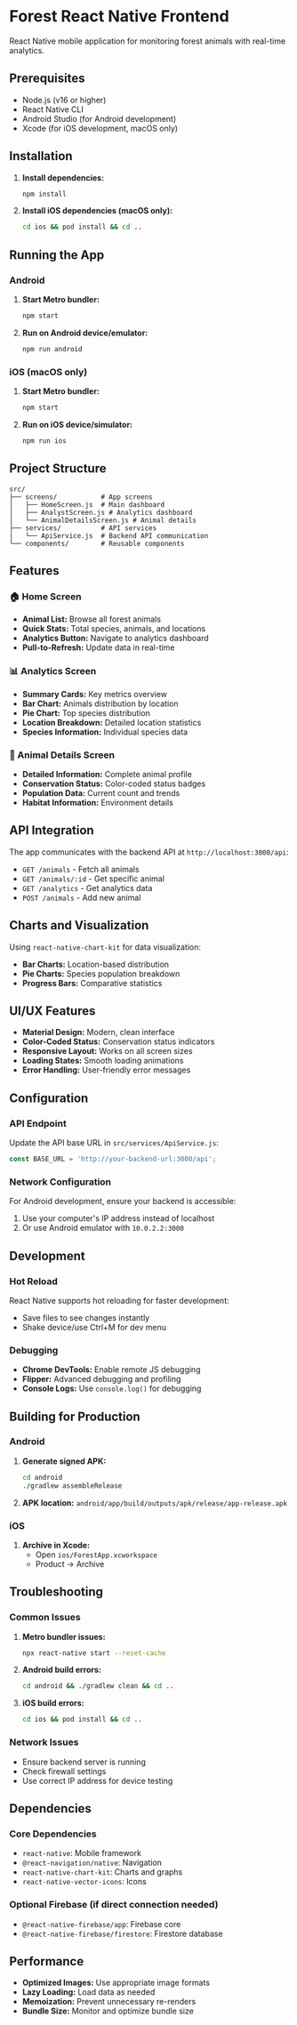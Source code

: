 # Forest React Native Frontend

React Native mobile application for monitoring forest animals with real-time analytics.

## Prerequisites

- Node.js (v16 or higher)
- React Native CLI
- Android Studio (for Android development)
- Xcode (for iOS development, macOS only)

## Installation

1. **Install dependencies:**
   ```bash
   npm install
   ```

2. **Install iOS dependencies (macOS only):**
   ```bash
   cd ios && pod install && cd ..
   ```

## Running the App

### Android

1. **Start Metro bundler:**
   ```bash
   npm start
   ```

2. **Run on Android device/emulator:**
   ```bash
   npm run android
   ```

### iOS (macOS only)

1. **Start Metro bundler:**
   ```bash
   npm start
   ```

2. **Run on iOS device/simulator:**
   ```bash
   npm run ios
   ```

## Project Structure

```
src/
├── screens/           # App screens
│   ├── HomeScreen.js  # Main dashboard
│   ├── AnalystScreen.js # Analytics dashboard
│   └── AnimalDetailsScreen.js # Animal details
├── services/          # API services
│   └── ApiService.js  # Backend API communication
└── components/        # Reusable components
```

## Features

### 🏠 Home Screen
- **Animal List:** Browse all forest animals
- **Quick Stats:** Total species, animals, and locations
- **Analytics Button:** Navigate to analytics dashboard
- **Pull-to-Refresh:** Update data in real-time

### 📊 Analytics Screen
- **Summary Cards:** Key metrics overview
- **Bar Chart:** Animals distribution by location
- **Pie Chart:** Top species distribution
- **Location Breakdown:** Detailed location statistics
- **Species Information:** Individual species data

### 🦁 Animal Details Screen
- **Detailed Information:** Complete animal profile
- **Conservation Status:** Color-coded status badges
- **Population Data:** Current count and trends
- **Habitat Information:** Environment details

## API Integration

The app communicates with the backend API at `http://localhost:3000/api`:

- `GET /animals` - Fetch all animals
- `GET /animals/:id` - Get specific animal
- `GET /analytics` - Get analytics data
- `POST /animals` - Add new animal

## Charts and Visualization

Using `react-native-chart-kit` for data visualization:

- **Bar Charts:** Location-based distribution
- **Pie Charts:** Species population breakdown
- **Progress Bars:** Comparative statistics

## UI/UX Features

- **Material Design:** Modern, clean interface
- **Color-Coded Status:** Conservation status indicators
- **Responsive Layout:** Works on all screen sizes
- **Loading States:** Smooth loading animations
- **Error Handling:** User-friendly error messages

## Configuration

### API Endpoint

Update the API base URL in `src/services/ApiService.js`:

```javascript
const BASE_URL = 'http://your-backend-url:3000/api';
```

### Network Configuration

For Android development, ensure your backend is accessible:

1. Use your computer's IP address instead of localhost
2. Or use Android emulator with `10.0.2.2:3000`

## Development

### Hot Reload

React Native supports hot reloading for faster development:
- Save files to see changes instantly
- Shake device/use Ctrl+M for dev menu

### Debugging

- **Chrome DevTools:** Enable remote JS debugging
- **Flipper:** Advanced debugging and profiling
- **Console Logs:** Use `console.log()` for debugging

## Building for Production

### Android

1. **Generate signed APK:**
   ```bash
   cd android
   ./gradlew assembleRelease
   ```

2. **APK location:**
   `android/app/build/outputs/apk/release/app-release.apk`

### iOS

1. **Archive in Xcode:**
   - Open `ios/ForestApp.xcworkspace`
   - Product → Archive

## Troubleshooting

### Common Issues

1. **Metro bundler issues:**
   ```bash
   npx react-native start --reset-cache
   ```

2. **Android build errors:**
   ```bash
   cd android && ./gradlew clean && cd ..
   ```

3. **iOS build errors:**
   ```bash
   cd ios && pod install && cd ..
   ```

### Network Issues

- Ensure backend server is running
- Check firewall settings
- Use correct IP address for device testing

## Dependencies

### Core Dependencies
- `react-native`: Mobile framework
- `@react-navigation/native`: Navigation
- `react-native-chart-kit`: Charts and graphs
- `react-native-vector-icons`: Icons

### Optional Firebase (if direct connection needed)
- `@react-native-firebase/app`: Firebase core
- `@react-native-firebase/firestore`: Firestore database

## Performance

- **Optimized Images:** Use appropriate image formats
- **Lazy Loading:** Load data as needed
- **Memoization:** Prevent unnecessary re-renders
- **Bundle Size:** Monitor and optimize bundle size